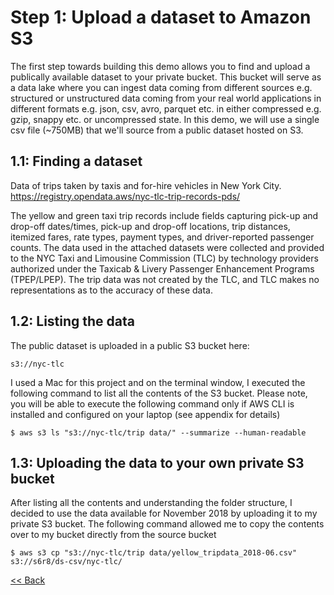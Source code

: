 # Step 1: Upload a dataset to Amazon S3
The first step towards building this demo allows you to find and upload a publically available dataset to your private bucket. This bucket will serve as a data lake where you can ingest data coming from different sources e.g. structured or unstructured data coming from your real world applications in different formats e.g. json, csv, avro, parquet etc. in either compressed e.g. gzip, snappy etc. or uncompressed state. In this demo, we will use a single csv file (~750MB) that we'll source from a public dataset hosted on S3.

## 1.1: Finding a dataset
Data of trips taken by taxis and for-hire vehicles in New York City.
https://registry.opendata.aws/nyc-tlc-trip-records-pds/

The yellow and green taxi trip records include fields capturing pick-up and drop-off dates/times, pick-up and drop-off locations, trip distances, itemized fares, rate types, payment types, and driver-reported passenger counts. The data used in the attached datasets were collected and provided to the NYC Taxi and Limousine Commission (TLC) by technology providers authorized under the Taxicab & Livery Passenger Enhancement Programs (TPEP/LPEP). The  trip data was not created by the TLC, and TLC makes no representations as to the accuracy of these data.

## 1.2: Listing the data
The public dataset is uploaded in a public S3 bucket here:
```
s3://nyc-tlc
```
I used a Mac for this project and on the terminal window, I executed the following command to list all the contents of the S3 bucket. Please note, you will be able to execute the following command only if AWS CLI is installed and configured on your laptop (see appendix for details)
```
$ aws s3 ls "s3://nyc-tlc/trip data/" --summarize --human-readable

```
## 1.3: Uploading the data to your own private S3 bucket
After listing all the contents and understanding the folder structure, I decided to use the data available for November 2018 by uploading it to my private S3 bucket. The following command allowed me to copy the contents over to my bucket directly from the source bucket
```
$ aws s3 cp "s3://nyc-tlc/trip data/yellow_tripdata_2018-06.csv" s3://s6r8/ds-csv/nyc-tlc/
```

[<< Back](readme.md)